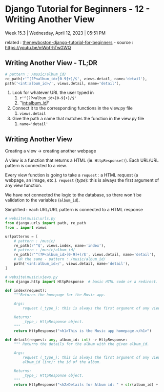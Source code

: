 # Django Tutorial for Beginners - 12 - Writing Another View

Week 15.3 | Wednesday, April 12, 2023 | 05:51 PM

related : [thenewboston-django-tutorial-for-beginners](thenewboston-django-tutorial-for-beginners.md) -
source : <https://youtu.be/mWofrhTwGWQ>

## Writing Another View - TL;DR

```python
# pattern : /music/album_id/
re_path(r'^(?P<album_id>[0-9]+)/$', views.detail, name='detail'),
path('<int:album_id>/', views.detail, name='detail'),
```

1. Look for whatever URL the user typed in
    1. `r'^(?P<album_id>[0-9]+)/$'`
    2. `'<int:album_id>/'
2. Connect it to the corresponding functions in the view.py file
    1. `views.detail`
3. Give the path a name that matches the function in the view.py file
    1. `name='detail'`

## Writing Another View

Creating a view -> creating another webpage

A view is a function that returns a HTML (ie. `HttpResponse()`). Each URL/URL pattern is connected to a view.

Every view function is going to take a `request` : a HTML request (a webpage, an image, etc.).
`request` (_type_): this is always the first argument of any view function.

We have not connected the logic to the database, so there won't be validation to the variables (`album_id`).

Simplified : each URL/URL pattern is connected to a HTML response

```python
# website\music\urls.py
from django.urls import path, re_path
from . import views

urlpatterns = [
    # pattern : /music/
    re_path(r'^$', views.index, name='index'),
    # pattern : /music/album_id/
    re_path(r'^(?P<album_id>[0-9]+)/$', views.detail, name='detail'),
    # OR the same - pattern : /music/album_id/
    path('<int:album_id>/', views.detail, name='detail'),
]
```

```python
# website\music\views.py
from django.http import HttpResponse  # basic HTML code or a redirect.

def index(request):
    """Returns the homepage for the Music app.

    Args:
        request (_type_): this is always the first argument of any view function.

    Returns:
        _type_: HttpResponse object.
    """
    return HttpResponse("<h1>This is the Music app homepage.</h1>")

def detail(request: any, album_id: int) -> HttpResponse:
    """ Returns the details for the album with the given album_id.

    Args:
        request (_type_): this is always the first argument of any view function.
        album_id (int): the id of the album.

    Returns:
        _type_: HttpResponse object.
    """
    return HttpResponse("<h2>Details for Album id: " + str(album_id) + "</h2>")
```
